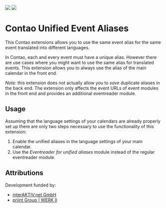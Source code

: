 [![](https://img.shields.io/packagist/v/inspiredminds/contao-unified-event-aliases.svg)](https://packagist.org/packages/inspiredminds/contao-unified-event-aliases)
[![](https://img.shields.io/packagist/dt/inspiredminds/contao-unified-event-aliases.svg)](https://packagist.org/packages/inspiredminds/contao-unified-event-aliases)

Contao Unified Event Aliases
===========================

This Contao extensions allows you to use the same event alias for the same event translated into different languages.

In Contao, each and every event must have a unique alias. However there are use cases where you might want to use the same alias for translated events. This extension allows you to always use the alias of the main calendar in the front end.

_Note:_ this extension does not actually allow you to _save_ duplicate aliases in the back end. The extension only affects the event URLs of event modules in the front end and provides an additional eventreader module.

## Usage

Assuming that the language settings of your calendars are already properly set up there are only two steps necessary to use the functionality of this extension:

1. Enable the unified aliases in the language settings of your main calendar.
2. Use the _Eventreader for unified aliases_ module instead of the regular eventreader module.

## Attributions

Development funded by:

* [interAKTIV.net GmbH](https://www.interaktiv.net/)
* [priint Group | WERK II](https://www.priint.com/)
